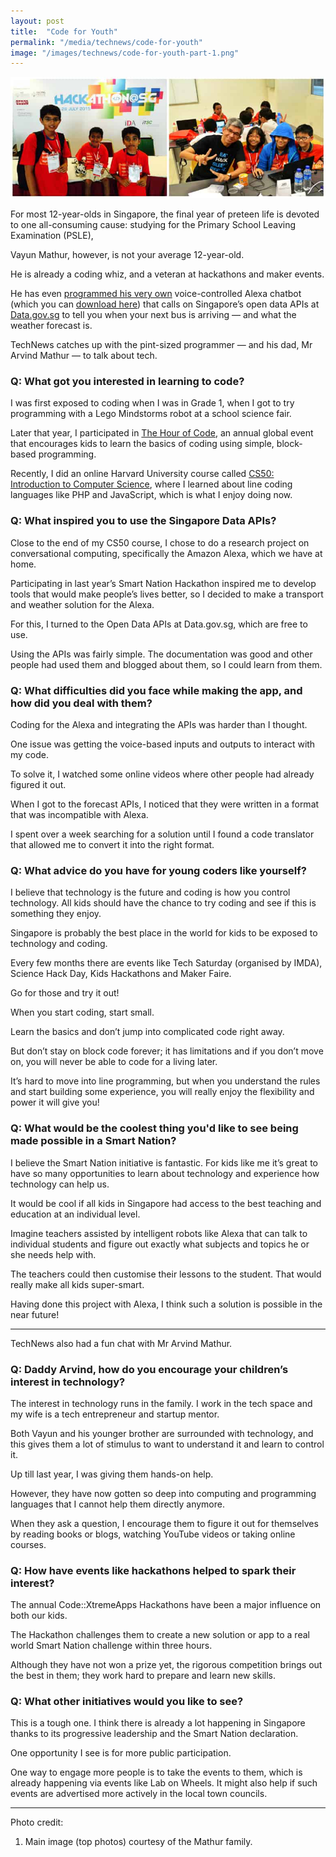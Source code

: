 ```yaml
---
layout: post
title:  "Code for Youth"
permalink: "/media/technews/code-for-youth"
image: "/images/technews/code-for-youth-part-1.png"
---
```


![Code for Youth](/images/technews/code-for-youth-part-1.png)

For most 12-year-olds in Singapore, the final year of preteen life is devoted to one all-consuming cause: studying for the Primary School Leaving Examination (PSLE),

Vayun Mathur, however, is not your average 12-year-old.

He is already a coding whiz, and a veteran at hackathons and maker events.

He has even [programmed his very own](https://www.youtube.com/watch?v=CgHbqtwh4Lg) voice-controlled Alexa chatbot (which you can [download here](https://www.amazon.com/dp/B0713VHYJQ)) that calls on Singapore’s open data APIs at [Data.gov.sg](https://data.gov.sg/) to tell you when your next bus is arriving — and what the weather forecast is.

TechNews catches up with the pint-sized programmer — and his dad, Mr Arvind Mathur — to talk about tech.

### **Q: What got you interested in learning to code?**
I was first exposed to coding when I was in Grade 1, when I got to try programming with a Lego Mindstorms robot at a school science fair.

Later that year, I participated in [The Hour of Code](https://hourofcode.com/us), an annual global event that encourages kids to learn the basics of coding using simple, block-based programming.

Recently, I did an online Harvard University course called [CS50: Introduction to Computer Science](https://www.edx.org/course/cs50s-apr-computer-science-principles-harvardx-cs50-ap), where I learned about line coding languages like PHP and JavaScript, which is what I enjoy doing now.

### **Q: What inspired you to use the Singapore Data APIs?**

Close to the end of my CS50 course, I chose to do a research project on conversational computing, specifically the Amazon Alexa, which we have at home.

Participating in last year’s Smart Nation Hackathon inspired me to develop tools that would make people’s lives better, so I decided to make a transport and weather solution for the Alexa.

For this, I turned to the Open Data APIs at Data.gov.sg, which are free to use.

Using the APIs was fairly simple. The documentation was good and other people had used them and blogged about them, so I could learn from them.

### **Q: What difficulties did you face while making the app, and how did you deal with them?**
Coding for the Alexa and integrating the APIs was harder than I thought.

One issue was getting the voice-based inputs and outputs to interact with my code.

To solve it, I watched some online videos where other people had already figured it out.

When I got to the forecast APIs, I noticed that they were written in a format that was incompatible with Alexa.

I spent over a week searching for a solution until I found a code translator that allowed me to convert it into the right format.

### **Q: What advice do you have for young coders like yourself?**
I believe that technology is the future and coding is how you control technology. All kids should have the chance to try coding and see if this is something they enjoy.

Singapore is probably the best place in the world for kids to be exposed to technology and coding.

Every few months there are events like Tech Saturday (organised by IMDA), Science Hack Day, Kids Hackathons and Maker Faire.

Go for those and try it out!

When you start coding, start small.

Learn the basics and don’t jump into complicated code right away.

But don’t stay on block code forever; it has limitations and if you don’t move on, you will never be able to code for a living later.

It’s hard to move into line programming, but when you understand the rules and start building some experience, you will really enjoy the flexibility and power it will give you!

### **Q: What would be the coolest thing you'd like to see being made possible in a Smart Nation?**
I believe the Smart Nation initiative is fantastic. For kids like me it’s great to have so many opportunities to learn about technology and experience how technology can help us.

It would be cool if all kids in Singapore had access to the best teaching and education at an individual level.

Imagine teachers assisted by intelligent robots like Alexa that can talk to individual students and figure out exactly what subjects and topics he or she needs help with.

The teachers could then customise their lessons to the student. That would really make all kids super-smart.

Having done this project with Alexa, I think such a solution is possible in the near future!

---

TechNews also had a fun chat with Mr Arvind Mathur.

### **Q: Daddy Arvind, how do you encourage your children’s interest in technology?**
The interest in technology runs in the family. I work in the tech space and my wife is a tech entrepreneur and startup mentor.

Both Vayun and his younger brother are surrounded with technology, and this gives them a lot of stimulus to want to understand it and learn to control it.

Up till last year, I was giving them hands-on help.

However, they have now gotten so deep into computing and programming languages that I cannot help them directly anymore.

When they ask a question, I encourage them to figure it out for themselves by reading books or blogs, watching YouTube videos or taking online courses. 

### **Q: How have events like hackathons helped to spark their interest?** 
The annual Code::XtremeApps Hackathons have been a major influence on both our kids.

The Hackathon challenges them to create a new solution or app to a real world Smart Nation challenge within three hours.

Although they have not won a prize yet, the rigorous competition brings out the best in them; they work hard to prepare and learn new skills. 

### **Q: What other initiatives would you like to see?**
This is a tough one. I think there is already a lot happening in Singapore thanks to its progressive leadership and the Smart Nation declaration. 

One opportunity I see is for more public participation.

One way to engage more people is to take the events to them, which is already happening via events like Lab on Wheels. It might also help if such events are advertised more actively in the local town councils.

---

Photo credit:
1. Main image (top photos) courtesy of the Mathur family.
